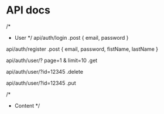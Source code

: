 # API docs

/*
 * User
 */
api/auth/login
.post
{
  email,
  password
}

api/auth/register
.post
{
  email,
  password,
  fistName,
  lastName
}

api/auth/user/? page=1 & limit=10
.get

api/auth/user/?id=12345
.delete

api/auth/user/?id=12345
.put


/*
 * Content
 */
